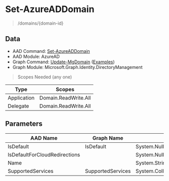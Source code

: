 # Set-AzureADDomain

> /domains/{domain-id}

## Data

+ AAD Command: [Set-AzureADDomain](https://docs.microsoft.com/en-us/powershell/module/AzureAD/Set-AzureADDomain)
+ AAD Module: AzureAD
+ Graph Command: [Update-MgDomain](https://docs.microsoft.com/en-us/powershell/module/Microsoft.Graph.Identity.DirectoryManagement/Update-MgDomain) ([Examples](https://github.com/orgs/msgraph/discussions?discussions_q=Update-MgDomain))
+ Graph Module: Microsoft.Graph.Identity.DirectoryManagement

> Scopes Needed (any one)

|Type|Scopes|
|---|---|
|Application|Domain.ReadWrite.All|
|Delegate|Domain.ReadWrite.All|

## Parameters

|AAD Name|Graph Name|AAD Type|Graph Type|Infos|
|---|---|---|---|---|
|IsDefault|IsDefault|System.Nullable/System.Boolean|System.Management.Automation.SwitchParameter||
|IsDefaultForCloudRedirections||System.Nullable/System.Boolean|||
|Name||System.String|||
|SupportedServices|SupportedServices|System.Collections.Generic.List/System.String|System.String[]||

